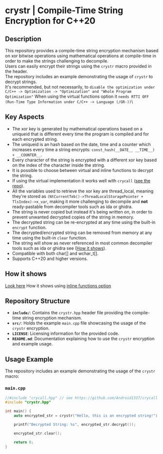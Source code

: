 # crystr | Compile-Time String Encryption for C++20

## Description
This repository provides a compile-time string encryption mechanism based on xor bitwise operations using mathematical operations at compile-time in order to make the strings challenging to decompile.\
Users can easily encrypt their strings using the `crystr` macro provided in the header.\
The repository includes an example demonstrating the usage of `crystr` to decrypt strings.\
It's recommended, but not necessarily, to `disable the optimization under C/C++ -> Optimization -> "Optimization" and "Whole Program Optimization"`
When using the virtual functions option it `needs RTTI OFF (Run-Time Type Information under C/C++ -> Language (/GR-))`\

## Key Aspects
 - The xor key is generated by mathematical operations based on a uniqueid that is different every time the program is compiled and for each encrypted string.
 - The uniqueid is an hash based on the date, time and a counter which increases every time a string encrypts: ```const_hash(__DATE__ __TIME__) + __COUNTER__```.
 - Every character of the string is encrypted with a different xor key based on the index of the character inside the string.
 - It is possible to choose between virtual and inline functions to decrypt the string.
 - If using the virtual implementation it works well with `crycall` ([see the repo](https://github.com/Android1337/crycall)).
 - All the variables used to retrieve the xor key are thread_local, meaning they're stored as `(NtCurrentTeb()->ThreadLocalStoragePointer + TlsIndex)->x_var`, making it more challenging to decompile and **not** ready-pastable from decompiler tools such as ida or ghidra.
 - The string is never copied but instead it's being written on, in order to prevent unwanted decrypted copies of the string in memory.
 - The decrypted string can be re-encrypted at any time using the built-in `encrypt` function.
 - The decrypted/encrypted string can be removed from memory at any time using the built-in `clear` function.
 - The string will show as never referenced in most common decompiler tools such as ida or ghidra see ([How it shows](https://github.com/Android1337/crystr/tree/main#how-it-shows)).
 - Compatible with both char[] and wchar_t[].
 - Supports C++20 and higher versions.

## How it shows
[Look here](https://imgur.com/a/acamGoW)
How it shows using [inline functions option](https://crystr-inline.tiiny.site)

## Repository Structure
- **`include/`**: Contains the `crystr.hpp` header file providing the compile-time string encryption mechanism.
- **`src/`**: Holds the example `main.cpp` file showcasing the usage of the `crystr` encryption.
- **`LICENSE`**: Licensing information for the provided code.
- **`README.md`**: Documentation explaining how to use the `crystr` encryption and example usage.

## Usage Example
The repository includes an example demonstrating the usage of the `crystr` macro:

### `main.cpp`
```cpp
//#include "crycall.hpp" // see https://github.com/Android1337/crycall for an all-potential virtual implementation
#include "crystr.hpp"

int main() {
    auto encrypted_str = crystr("Hello, this is an encrypted string!");

    printf("Decrypted String: %s", encrypted_str.decrypt());

    encrypted_str.clear();

    return 0;
}
```
